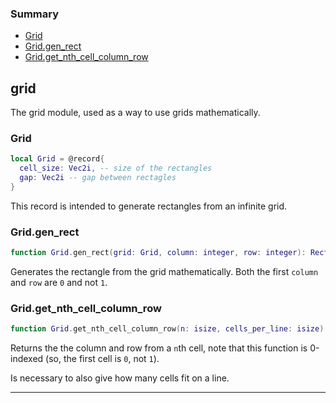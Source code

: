 ### Summary
* [Grid](#grid)
* [Grid.gen_rect](#gridgen_rect)
* [Grid.get_nth_cell_column_row](#gridget_nth_cell_column_row)

## grid

The grid module, used as a way to use grids mathematically.

### Grid

```lua
local Grid = @record{
  cell_size: Vec2i, -- size of the rectangles
  gap: Vec2i -- gap between rectagles
}
```

This record is intended to generate rectangles from an infinite grid.

### Grid.gen_rect

```lua
function Grid.gen_rect(grid: Grid, column: integer, row: integer): Rect
```

Generates the rectangle from the grid mathematically. Both the first `column` and `row` are `0` and not `1`.

### Grid.get_nth_cell_column_row

```lua
function Grid.get_nth_cell_column_row(n: isize, cells_per_line: isize): (isize, isize)
```

Returns the the column and row from a `n`th cell, note that this function is 0-indexed (so, the first cell is `0`, not `1`).

Is necessary to also give how many cells fit on a line.

---
